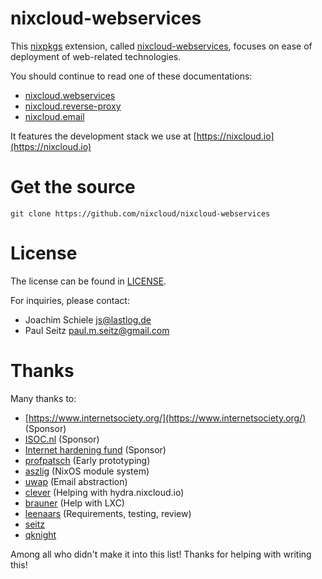 # nixcloud-webservices

This [nixpkgs](https://github.com/NixOS/nixpkgs) extension, called [nixcloud-webservices](https://github.com/nixcloud/nixcloud-webservices), focuses on ease of deployment of web-related technologies. 

You should continue to read one of these documentations:

* [nixcloud.webservices](documentation/nixcloud.webservices.md)
* [nixcloud.reverse-proxy](documentation/nixcloud.reverse-proxy.md)
* [nixcloud.email](documentation/nixcloud.email.md)

It features the development stack we use at [https://nixcloud.io](https://nixcloud.io)

# Get the source

    git clone https://github.com/nixcloud/nixcloud-webservices
    
# License

The license can be found in [LICENSE](LICENSE).

For inquiries, please contact:

 * Joachim Schiele <js@lastlog.de>
 * Paul Seitz <paul.m.seitz@gmail.com>

# Thanks

Many thanks to:

- [https://www.internetsociety.org/](https://www.internetsociety.org/) (Sponsor)
- [ISOC.nl](https://ISOC.nl) (Sponsor)
- [Internet hardening fund](https://nlnet.nl/internethardening/) (Sponsor)
- [profpatsch](https://github.com/Profpatsch) (Early prototyping)
- [aszlig](https://github.com/aszlig) (NixOS module system)
- [uwap](https://github.com/uwap) (Email abstraction)
- [clever](https://github.com/cleverca22) (Helping with hydra.nixcloud.io)
- [brauner](https://github.com/brauner) (Help with LXC)
- [leenaars](https://github.com/leenaars) (Requirements, testing, review)
- [seitz](https://github.com/seitz)
- [qknight](https://github.com/qknight)

Among all who didn't make it into this list! Thanks for helping with writing this!
